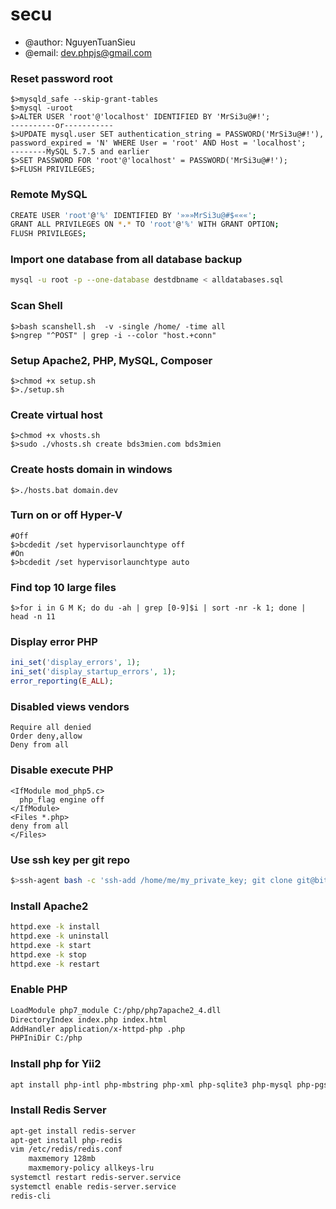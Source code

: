 # secu
- @author: NguyenTuanSieu
- @email: dev.phpjs@gmail.com

### Reset password root
```
$>mysqld_safe --skip-grant-tables
$>mysql -uroot
$>ALTER USER 'root'@'localhost' IDENTIFIED BY 'MrSi3u@#!';
----------or-----------
$>UPDATE mysql.user SET authentication_string = PASSWORD('MrSi3u@#!'), password_expired = 'N' WHERE User = 'root' AND Host = 'localhost';
--------MySQL 5.7.5 and earlier
$>SET PASSWORD FOR 'root'@'localhost' = PASSWORD('MrSi3u@#!');
$>FLUSH PRIVILEGES;
```

### Remote MySQL
```bash
CREATE USER 'root'@'%' IDENTIFIED BY '»»»MrSi3u@#$«««';
GRANT ALL PRIVILEGES ON *.* TO 'root'@'%' WITH GRANT OPTION;
FLUSH PRIVILEGES;
```
### Import one database from all database backup
```bash
mysql -u root -p --one-database destdbname < alldatabases.sql
```

### Scan Shell

```
$>bash scanshell.sh  -v -single /home/ -time all
$>ngrep "^POST" | grep -i --color "host.+conn"
```

### Setup Apache2, PHP, MySQL, Composer

```
$>chmod +x setup.sh
$>./setup.sh
```

### Create virtual host

```
$>chmod +x vhosts.sh
$>sudo ./vhosts.sh create bds3mien.com bds3mien
```
### Create hosts domain in windows

```
$>./hosts.bat domain.dev
```
### Turn on or off Hyper-V

```
#Off
$>bcdedit /set hypervisorlaunchtype off
#On
$>bcdedit /set hypervisorlaunchtype auto
```

### Find top 10 large files

```
$>for i in G M K; do du -ah | grep [0-9]$i | sort -nr -k 1; done | head -n 11
```

### Display error PHP

```php
ini_set('display_errors', 1);
ini_set('display_startup_errors', 1);
error_reporting(E_ALL);
```

### Disabled views vendors

```.htaccess
Require all denied
Order deny,allow
Deny from all
```

### Disable execute PHP

```.htaccess
<IfModule mod_php5.c>
  php_flag engine off
</IfModule>
<Files *.php>
deny from all
</Files>
```

### Use ssh key per git repo

```bash
$>ssh-agent bash -c 'ssh-add /home/me/my_private_key; git clone git@bitbucket.org:uname/test-git-repo.git'
```

### Install Apache2

```bash
httpd.exe -k install
httpd.exe -k uninstall
httpd.exe -k start
httpd.exe -k stop
httpd.exe -k restart
```
### Enable PHP
```bash
LoadModule php7_module C:/php/php7apache2_4.dll
DirectoryIndex index.php index.html
AddHandler application/x-httpd-php .php
PHPIniDir C:/php
```
### Install php for Yii2

```bash
apt install php-intl php-mbstring php-xml php-sqlite3 php-mysql php-pgsql php-memcache php-apcu php-gd php-imagick php-redis
```
### Install Redis Server

```bash
apt-get install redis-server
apt-get install php-redis
vim /etc/redis/redis.conf
    maxmemory 128mb
    maxmemory-policy allkeys-lru
systemctl restart redis-server.service
systemctl enable redis-server.service
redis-cli
```
